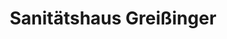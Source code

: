 ---
title: "Sanitätshaus Greißinger"
url: /stuttgart/sanitaetshaus-greissinger/
shop: Sanitätshaus
---